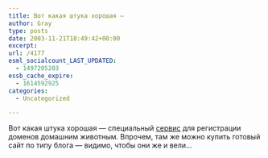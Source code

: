 ```yaml
---
title: Вот какая штука хорошая —
author: Gray
type: posts
date: 2003-11-21T18:49:42+00:00
excerpt:
url: /4177
esml_socialcount_LAST_UPDATED:
  - 1497205203
essb_cache_expire:
  - 1614592925
categories:
  - Uncategorized

---
```








Вот какая штука хорошая &#8212; специальный <a href="http://www.domainsforyourpet.com/" target="_blank">сервис</a> для регистрации доменов домашним животным. Впрочем, там же можно купить готовый сайт по типу блога &#8212; видимо, чтобы они же и вели&#8230;